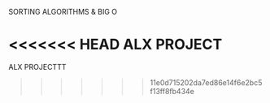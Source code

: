 SORTING ALGORITHMS & BIG O

<<<<<<< HEAD
ALX PROJECT
=======
ALX PROJECTTT
>>>>>>> 11e0d715202da7ed86e14f6e2bc5f13ff8fb434e
